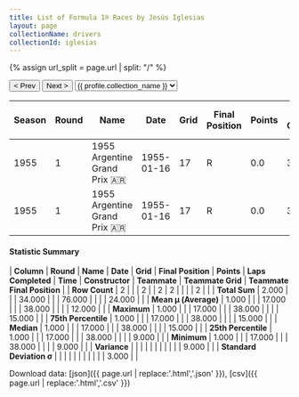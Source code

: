```yaml
---
title: List of Formula 1® Races by Jesús Iglesias
layout: page
collectionName: drivers
collectionId: iglesias
---
```


{% assign url_split = page.url | split: "/" %}
<div id="collection-navigation">
<button onclick="selector.options[selector.selectedIndex-1].value && (window.location = selector.options[selector.selectedIndex-1].value);">&lt; Prev</button>
<button onclick="selector.options[selector.selectedIndex+1].value && (window.location = selector.options[selector.selectedIndex+1].value);">Next &gt;</button>
<select id="selector" onchange="this.options[this.selectedIndex].value && (window.location = this.options[this.selectedIndex].value);">
  {% for collectionId in site.data[page.collectionName].refs %}
    {% if collectionId == page.collectionId %}
      {% assign selected = "selected" %}
    {% else %}
      {% assign selected = "" %}
    {% endif %}
    {% assign profile = site.data[page.collectionName][collectionId].profile %}
    <option value="/f1/{{ page.collectionName }}/{{ collectionId }}/{{ url_split[4] }}" {{ selected }}>{{ profile.collection_name }}</option>
  {% endfor %}
</select>
</div>

| Season | Round | Name | Date | Grid | Final Position | Points | Laps Completed | Time | Constructor | Teammate | Teammate Grid | Teammate Final Position |
|--|--|--|--|--|--|--|--|--|--|--|--|--|
| 1955 | 1 | 1955 Argentine Grand Prix 🇦🇷 | 1955-01-16 | 17 | R | 0.0 | 38 |   | Gordini 🇫🇷 | [Élie Bayol 🇫🇷](/f1/drivers/bayol) | 15 | R |
| 1955 | 1 | 1955 Argentine Grand Prix 🇦🇷 | 1955-01-16 | 17 | R | 0.0 | 38 |   | Gordini 🇫🇷 | [Pablo Birger 🇦🇷](/f1/drivers/birger) | 9 | R |

#### Statistic Summary

| **Column** | **Round** | **Name** | **Date** | **Grid** | **Final Position** | **Points** | **Laps Completed** | **Time** | **Constructor** | **Teammate** | **Teammate Grid** | **Teammate Final Position** |
| **Row Count** | 2 |  |  | 2 |  | 2 | 2 |  |  |  | 2 |  |
| **Total Sum** | 2.000 |  |  | 34.000 |  |  | 76.000 |  |  |  | 24.000 |  |
| **Mean μ (Average)** | 1.000 |  |  | 17.000 |  |  | 38.000 |  |  |  | 12.000 |  |
| **Maximum** | 1.000 |  |  | 17.000 |  |  | 38.000 |  |  |  | 15.000 |  |
| **75th Percentile** | 1.000 |  |  | 17.000 |  |  | 38.000 |  |  |  | 15.000 |  |
| **Median** | 1.000 |  |  | 17.000 |  |  | 38.000 |  |  |  | 15.000 |  |
| **25th Percentile** | 1.000 |  |  | 17.000 |  |  | 38.000 |  |  |  | 9.000 |  |
| **Minimum** | 1.000 |  |  | 17.000 |  |  | 38.000 |  |  |  | 9.000 |  |
| **Variance** |  |  |  |  |  |  |  |  |  |  | 9.000 |  |
| **Standard Deviation σ** |  |  |  |  |  |  |  |  |  |  | 3.000 |  |

Download data: [json]({{ page.url | replace:'.html','.json' }}), [csv]({{ page.url | replace:'.html','.csv' }})
